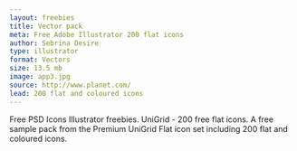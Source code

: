```yaml
---
layout: freebies
title: Vector pack
meta: Free Adobe Illustrator 200 flat icons
author: Sebrina Desire
type: illustrator
format: Vectors
size: 13.5 mb
image: app3.jpg
source: http://www.planet.com/
lead: 200 flat and coloured icons
---
```


Free PSD Icons Illustrator freebies. UniGrid - 200 free flat icons. A free sample pack from the Premium UniGrid Flat icon set including 200 flat and coloured icons.